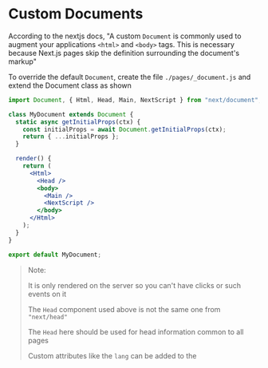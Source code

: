 # Custom Documents

According to the nextjs docs, "A custom `Document` is commonly used to augment
your applications `<html>` and `<body>` tags. This is necessary because Next.js
pages skip the definition surrounding the document's markup"

To override the default `Document`, create the file `./pages/_document.js` and
extend the Document class as shown

```jsx
import Document, { Html, Head, Main, NextScript } from "next/document";

class MyDocument extends Document {
  static async getInitialProps(ctx) {
    const initialProps = await Document.getInitialProps(ctx);
    return { ...initialProps };
  }

  render() {
    return (
      <Html>
        <Head />
        <body>
          <Main />
          <NextScript />
        </body>
      </Html>
    );
  }
}

export default MyDocument;
```

> Note:
>
> It is only rendered on the server so you can't have clicks or such events on
> it
>
> The `Head` component used above is not the same one from `"next/head"`
>
> The `Head` here should be used for head information common to all pages
>
> Custom attributes like the `lang` can be added to the
